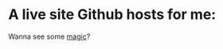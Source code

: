 # A live site Github hosts for me:

Wanna see some <a href="https://charmerdark.github.io/">magic</a>?
